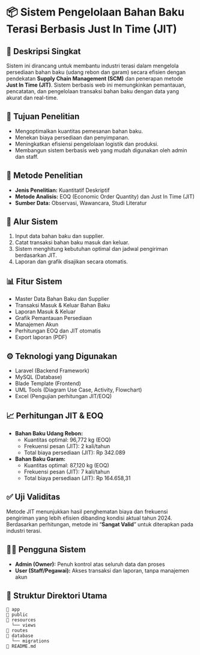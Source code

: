 # 📦 Sistem Pengelolaan Bahan Baku Terasi Berbasis Just In Time (JIT)

## 📘 Deskripsi Singkat
Sistem ini dirancang untuk membantu industri terasi dalam mengelola persediaan bahan baku (udang rebon dan garam) secara efisien dengan pendekatan **Supply Chain Management (SCM)** dan penerapan metode **Just In Time (JIT)**. Sistem berbasis web ini memungkinkan pemantauan, pencatatan, dan pengelolaan transaksi bahan baku dengan data yang akurat dan real-time.

## 🧪 Tujuan Penelitian
- Mengoptimalkan kuantitas pemesanan bahan baku.
- Menekan biaya persediaan dan penyimpanan.
- Meningkatkan efisiensi pengelolaan logistik dan produksi.
- Membangun sistem berbasis web yang mudah digunakan oleh admin dan staff.

## 🔎 Metode Penelitian
- **Jenis Penelitian:** Kuantitatif Deskriptif
- **Metode Analisis:** EOQ (Economic Order Quantity) dan Just In Time (JIT)
- **Sumber Data:** Observasi, Wawancara, Studi Literatur

## 🔁 Alur Sistem
1. Input data bahan baku dan supplier.
2. Catat transaksi bahan baku masuk dan keluar.
3. Sistem menghitung kebutuhan optimal dan jadwal pengiriman berdasarkan JIT.
4. Laporan dan grafik disajikan secara otomatis.

## 📊 Fitur Sistem
- Master Data Bahan Baku dan Supplier
- Transaksi Masuk & Keluar Bahan Baku
- Laporan Masuk & Keluar
- Grafik Pemantauan Persediaan
- Manajemen Akun
- Perhitungan EOQ dan JIT otomatis
- Export laporan (PDF)

## ⚙️ Teknologi yang Digunakan
- Laravel (Backend Framework)
- MySQL (Database)
- Blade Template (Frontend)
- UML Tools (Diagram Use Case, Activity, Flowchart)
- Excel (Pengujian perhitungan JIT/EOQ)

## 📈 Perhitungan JIT & EOQ
- **Bahan Baku Udang Rebon:**
  - Kuantitas optimal: 96,772 kg (EOQ)
  - Frekuensi pesan (JIT): 2 kali/tahun
  - Total biaya persediaan (JIT): Rp 342.089
- **Bahan Baku Garam:**
  - Kuantitas optimal: 87,120 kg (EOQ)
  - Frekuensi pesan (JIT): 7 kali/tahun
  - Total biaya persediaan (JIT): Rp 164.658,31

## ✅ Uji Validitas
Metode JIT menunjukkan hasil penghematan biaya dan frekuensi pengiriman yang lebih efisien dibanding kondisi aktual tahun 2024. Berdasarkan perhitungan, metode ini “**Sangat Valid**” untuk diterapkan pada industri terasi.

## 👩‍💻 Pengguna Sistem
- **Admin (Owner):** Penuh kontrol atas seluruh data dan proses
- **User (Staff/Pegawai):** Akses transaksi dan laporan, tanpa manajemen akun

## 📂 Struktur Direktori Utama

```
📁 app
📁 public
📁 resources
  └── views
📁 routes
📁 database
  └── migrations
📄 README.md
```
